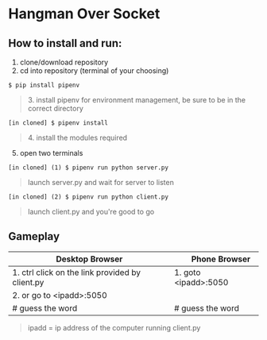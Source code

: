 # Hangman Over Socket

## How to install and run:

1. clone/download repository <br>
2. cd into repository (terminal of your choosing)

```$ pip install pipenv```
> 3.&nbsp;install pipenv for environment management, be sure to be in the correct directory

```[in cloned] $ pipenv install```

> 4.&nbsp;install the modules required

5. open two terminals

```[in cloned] (1) $ pipenv run python server.py```

> launch server.py and wait for server to listen 

```[in cloned] (2) $ pipenv run python client.py```

> launch client.py and you're good to go

## Gameplay

&nbsp;&nbsp;&nbsp;&nbsp;&nbsp;&nbsp;Desktop Browser&nbsp;&nbsp;&nbsp;&nbsp;&nbsp;&nbsp; | &nbsp;&nbsp;&nbsp;&nbsp;&nbsp;&nbsp;Phone Browser
--------------- | -------------
1. ctrl click on the link provided by client.py | 1. goto \<ipadd\>:5050
2. or go to \<ipadd\>:5050 | 
\# guess the word | \# guess the word

> ipadd = ip address of the computer running client.py
